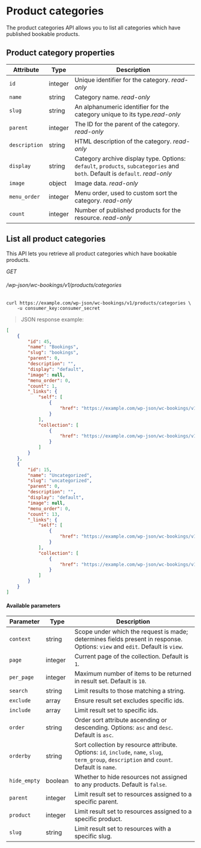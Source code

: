 # Product categories #

The product categories API allows you to list all categories which have published bookable products.

## Product category properties ##

| Attribute     | Type    | Description                                                                                                      |
|---------------|---------|------------------------------------------------------------------------------------------------------------------|
| `id`          | integer | Unique identifier for the category. <i class="label label-info">read-only</i> |
| `name`        | string  | Category name. <i class="label label-info">read-only</i>  |
| `slug`        | string  | An alphanumeric identifier for the category unique to its type.<i class="label label-info">read-only</i>|
| `parent`      | integer | The ID for the parent of the category. <i class="label label-info">read-only</i>|
| `description` | string  | HTML description of the category. <i class="label label-info">read-only</i> |
| `display`     | string  | Category archive display type. Options: `default`, `products`, `subcategories` and `both`. Default is `default`. <i class="label label-info">read-only</i> |
| `image`       | object  | Image data.       <i class="label label-info">read-only</i>             |
| `menu_order`  | integer | Menu order, used to custom sort the category. <i class="label label-info">read-only</i>  |
| `count`       | integer | Number of published products for the resource. <i class="label label-info">read-only</i> |

## List all product categories ##

This API lets you retrieve all product categories which have bookable products.

<div class="api-endpoint">
	<div class="endpoint-data">
		<i class="label label-get">GET</i>
		<h6>/wp-json/wc-bookings/v1/products/categories</h6>
	</div>
</div>

```shell
curl https://example.com/wp-json/wc-bookings/v1/products/categories \
	-u consumer_key:consumer_secret
```

> JSON response example:

```json
[
    {
        "id": 45,
        "name": "Bookings",
        "slug": "bookings",
        "parent": 0,
        "description": "",
        "display": "default",
        "image": null,
        "menu_order": 0,
        "count": 1,
        "_links": {
            "self": [
                {
                    "href": "https://example.com/wp-json/wc-bookings/v1/products/categories/45"
                }
            ],
            "collection": [
                {
                    "href": "https://example.com/wp-json/wc-bookings/v1/products/categories"
                }
            ]
        }
    },
    {
        "id": 15,
        "name": "Uncategorized",
        "slug": "uncategorized",
        "parent": 0,
        "description": "",
        "display": "default",
        "image": null,
        "menu_order": 0,
        "count": 13,
        "_links": {
            "self": [
                {
                    "href": "https://example.com/wp-json/wc-bookings/v1/products/categories/15"
                }
            ],
            "collection": [
                {
                    "href": "https://example.com/wp-json/wc-bookings/v1/products/categories"
                }
            ]
        }
    }
]
```

#### Available parameters ####

| Parameter    | Type    | Description                                                                                                                                  |
|--------------|---------|----------------------------------------------------------------------------------------------------------------------------------------------|
| `context`    | string  | Scope under which the request is made; determines fields present in response. Options: `view` and `edit`. Default is `view`.                                                                                                        |
| `page`       | integer | Current page of the collection. Default is `1`.                                                |
| `per_page`   | integer | Maximum number of items to be returned in result set. Default is `10`.                         |
| `search`     | string  | Limit results to those matching a string.                                                      |
| `exclude`    | array   | Ensure result set excludes specific ids.                                                       |
| `include`    | array   | Limit result set to specific ids.                                                              |
| `order`      | string  | Order sort attribute ascending or descending. Options: `asc` and `desc`. Default is `asc`.     |
| `orderby`    | string  | Sort collection by resource attribute. Options: `id`, `include`, `name`, `slug`, `term_group`, `description` and `count`. Default is `name`.                                                                             |
| `hide_empty` | boolean | Whether to hide resources not assigned to any products. Default is `false`.                    |
| `parent`     | integer | Limit result set to resources assigned to a specific parent.                                   |
| `product`    | integer | Limit result set to resources assigned to a specific product.                                  |
| `slug`       | string  | Limit result set to resources with a specific slug.                                            |
